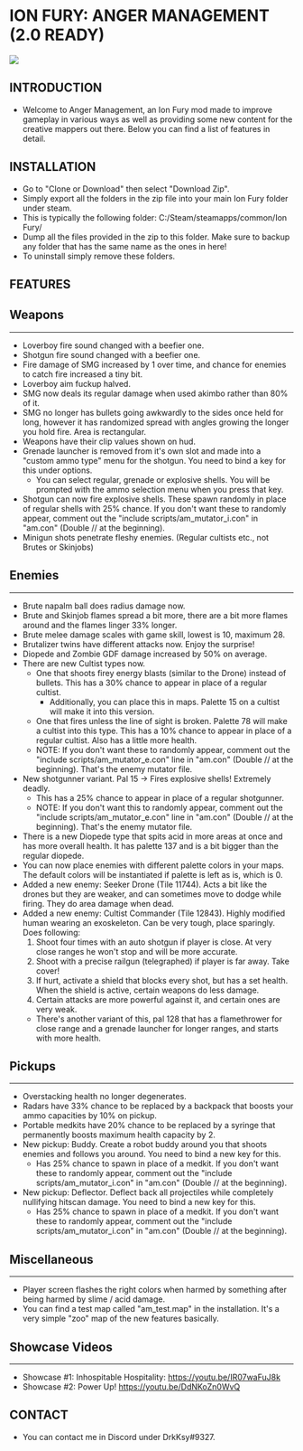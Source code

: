 # ION FURY: ANGER MANAGEMENT (2.0 READY)

<img src="https://imgur.com/Y2q9K4B.png"/>

## INTRODUCTION
- Welcome to Anger Management, an Ion Fury mod made to improve gameplay in various ways as well as providing some new content for the creative mappers out there. Below you can find a list of features in detail.

## INSTALLATION

- Go to "Clone or Download" then select "Download Zip".
- Simply export all the folders in the zip file into your main Ion Fury folder under steam.
- This is typically the following folder: C:/Steam/steamapps/common/Ion Fury/
- Dump all the files provided in the zip to this folder. Make sure to backup any folder that has the same name as the ones in here!
- To uninstall simply remove these folders.

## FEATURES

## Weapons
----------

* Loverboy fire sound changed with a beefier one.
* Shotgun fire sound changed with a beefier one.
* Fire damage of SMG increased by 1 over time, and chance for enemies to catch fire increased a tiny bit.
* Loverboy aim fuckup halved.
* SMG now deals its regular damage when used akimbo rather than 80% of it.
* SMG no longer has bullets going awkwardly to the sides once held for long, however it has randomized spread with angles growing the longer you hold fire. Area is rectangular.
* Weapons have their clip values shown on hud.
* Grenade launcher is removed from it's own slot and made into a "custom ammo type" menu for the shotgun. You need to bind a key for this under options.
	- You can select regular, grenade or explosive shells. You will be prompted with the ammo selection menu when you press that key.
* Shotgun can now fire explosive shells. These spawn randomly in place of regular shells with 25% chance. If you don't want these to randomly appear, comment out the "include scripts/am_mutator_i.con" in "am.con" (Double // at the beginning).
* Minigun shots penetrate fleshy enemies. (Regular cultists etc., not Brutes or Skinjobs)


## Enemies
----------

* Brute napalm ball does radius damage now.
* Brute and Skinjob flames spread a bit more, there are a bit more flames around and the flames linger 33% longer.
* Brute melee damage scales with game skill, lowest is 10, maximum 28.
* Brutalizer twins have different attacks now. Enjoy the surprise!
* Diopede and Zombie GDF damage increased by 50% on average.
* There are new Cultist types now.
	- One that shoots firey energy blasts (similar to the Drone) instead of bullets. This has a 30% chance to appear in place of a regular cultist.
		+ Additionally, you can place this in maps. Palette 15 on a cultist will make it into this version.
	- One that fires unless the line of sight is broken. Palette 78 will make a cultist into this type. This has a 10% chance to appear in place of a regular cultist. Also has a little more health.
	- NOTE: If you don't want these to randomly appear, comment out the "include scripts/am_mutator_e.con" line in "am.con" (Double // at the beginning). That's the enemy mutator file.
* New shotgunner variant. Pal 15 -> Fires explosive shells! Extremely deadly.
	- This has a 25% chance to appear in place of a regular shotgunner.
	- NOTE: If you don't want this to randomly appear, comment out the "include scripts/am_mutator_e.con" line in "am.con" (Double // at the beginning). That's the enemy mutator file.
* There is a new Diopede type that spits acid in more areas at once and has more overall health. It has palette 137 and is a bit bigger than the regular diopede.
* You can now place enemies with different palette colors in your maps. The default colors will be instantiated if palette is left as is, which is 0.
* Added a new enemy: Seeker Drone (Tile 11744). Acts a bit like the drones but they are weaker, and can sometimes move to dodge while firing. They do area damage when dead.
* Added a new enemy: Cultist Commander (Tile 12843). Highly modified human wearing an exoskeleton. Can be very tough, place sparingly. Does following:
	1. Shoot four times with an auto shotgun if player is close. At very close ranges he won't stop and will be more accurate.
	2. Shoot with a precise railgun (telegraphed) if player is far away. Take cover!
	3. If hurt, activate a shield that blocks every shot, but has a set health. When the shield is active, certain weapons do less damage.
	4. Certain attacks are more powerful against it, and certain ones are very weak.
	- There's another variant of this, pal 128 that has a flamethrower for close range and a grenade launcher for longer ranges, and starts with more health.


## Pickups
----------

* Overstacking health no longer degenerates.
* Radars have 33% chance to be replaced by a backpack that boosts your ammo capacities by 10% on pickup.
* Portable medkits have 20% chance to be replaced by a syringe that permanently boosts maximum health capacity by 2.
* New pickup: Buddy. Create a robot buddy around you that shoots enemies and follows you around. You need to bind a new key for this.
	- Has 25% chance to spawn in place of a medkit. If you don't want these to randomly appear, comment out the "include scripts/am_mutator_i.con" in "am.con" (Double // at the beginning).
* New pickup: Deflector. Deflect back all projectiles while completely nullifying hitscan damage. You need to bind a new key for this.
	- Has 25% chance to spawn in place of a medkit. If you don't want these to randomly appear, comment out the "include scripts/am_mutator_i.con" in "am.con" (Double // at the beginning).
	

## Miscellaneous
----------------

* Player screen flashes the right colors when harmed by something after being harmed by slime / acid damage.
* You can find a test map called "am_test.map" in the installation. It's a very simple "zoo" map of the new features basically.

## Showcase Videos
------------------

- Showcase #1: Inhospitable Hospitality: https://youtu.be/IR07waFuJ8k
- Showcase #2: Power Up! https://youtu.be/DdNKoZn0WvQ

## CONTACT
- You can contact me in Discord under DrkKsy#9327.